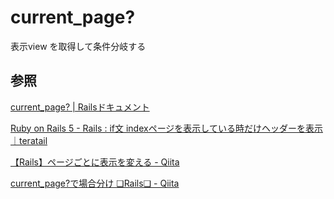 # current_page?

表示view を取得して条件分岐する

## 参照

[current\_page? \| Railsドキュメント](https://railsdoc.com/page/current_page_q)

[Ruby on Rails 5 \- Rails : if文 indexページを表示している時だけヘッダーを表示｜teratail](https://teratail.com/questions/228445)

[【Rails】ページごとに表示を変える \- Qiita](https://qiita.com/ohnitakahiro/items/7137007885a783a94be1)

[current\_page?で場合分け ❏Rails❏ \- Qiita](https://qiita.com/ITmanbow/items/dc9b2e2b48f4901049f4)
